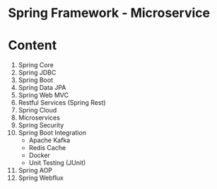 # Spring Framework - Microservice
# Content
1. Spring Core
2. Spring JDBC
3. Spring Boot
4. Spring Data JPA
5. Spring Web MVC
6. Restful Services (Spring Rest)
7. Spring Cloud
8. Microservices
9. Spring Security
10. Spring Boot Integration
    - Apache Kafka
    - Redis Cache
    - Docker
    - Unit Testing (JUnit)
11. Spring AOP
12. Spring Webflux
